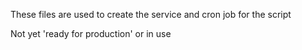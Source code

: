 These files are used to create the service and cron job for the script

Not yet 'ready for production' or in use